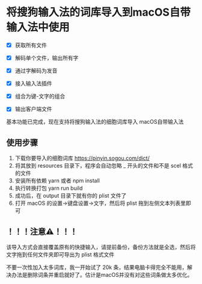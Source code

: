 # 将搜狗输入法的词库导入到macOS自带输入法中使用


- [x] 获取所有文件
- [x] 解码单个文件，输出所有字
- [x] 通过字解码为发音
- [x] 接入输入法插件
- [x] 组合为键-文字的组合
- [x] 输出客户端文件


基本功能已完成，现在支持将搜狗输入法的细胞词库导入 macOS自带输入法


## 使用步骤

1. 下载你要导入的细胞词库 https://pinyin.sogou.com/dict/
2. 将其放到 resources 目录下，程序会自动忽略 _ 开头的文件和不是 scel 格式的文件
3. 安装所有依赖 yarn 或者 npm install
4. 执行转换打包 yarn run build
5. 成功后，在 output 目录下就有你的 plist 文件了
6. 打开 macOS 的设置->键盘设置->文字，然后将 plist 拖到左侧文本列表里即可

## ！！！注意⚠️！！！

该导入方式会直接覆盖原有的快捷输入，请提前备份，备份方法就是全选，然后将文字拖到任何文件夹即可导出为 plist 格式文件

不要一次性加入太多词库，我一开始试了 20k 条，结果电脑卡得完全不能用，解决办法是删除词条并重启就好了。估计是macOS并没有对这些词条做太多优化。
